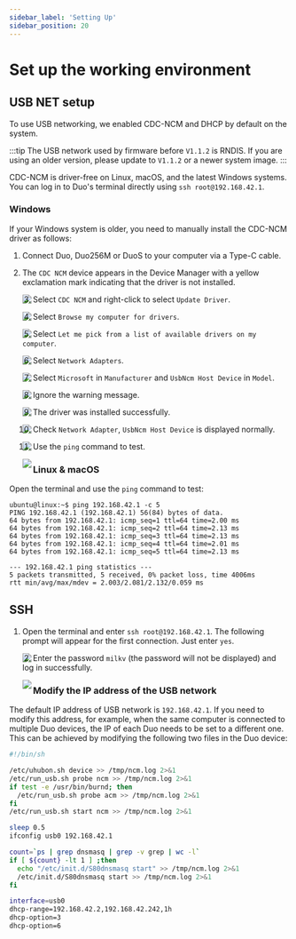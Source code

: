 ```yaml
---
sidebar_label: 'Setting Up'
sidebar_position: 20
---
```


# Set up the working environment

## USB NET setup

To use USB networking, we enabled CDC-NCM and DHCP by default on the system.

:::tip
The USB network used by firmware before `V1.1.2` is RNDIS. If you are using an older version, please update to `V1.1.2` or a newer system image.
:::

CDC-NCM is driver-free on Linux, macOS, and the latest Windows systems. You can log in to Duo's terminal directly using `ssh root@192.168.42.1`.

### Windows

If your Windows system is older, you need to manually install the CDC-NCM driver as follows:

1. Connect Duo, Duo256M or DuoS to your computer via a Type-C cable.

2. The `CDC NCM` device appears in the Device Manager with a yellow exclamation mark indicating that the driver is not installed.

   <Image src='/docs/duo/duo-usb-ncm_01.webp' maxWidth='80%' align='left' />

3. Select `CDC NCM` and right-click to select `Update Driver`.

   <Image src='/docs/duo/duo-usb-ncm_02.webp' maxWidth='80%' align='left' />

4. Select `Browse my computer for drivers`.

   <Image src='/docs/duo/duo-usb-ncm_03.webp' maxWidth='80%' align='left' />

5. Select `Let me pick from a list of available drivers on my computer`.

   <Image src='/docs/duo/duo-usb-ncm_04.webp' maxWidth='80%' align='left' />

6. Select `Network Adapters`.

   <Image src='/docs/duo/duo-usb-ncm_05.webp' maxWidth='80%' align='left' />

7. Select `Microsoft` in `Manufacturer` and `UsbNcm Host Device` in `Model`.

   <Image src='/docs/duo/duo-usb-ncm_06.webp' maxWidth='80%' align='left' />

8. Ignore the warning message.

   <Image src='/docs/duo/duo-usb-ncm_07.webp' maxWidth='80%' align='left' />

9. The driver was installed successfully.

   <Image src='/docs/duo/duo-usb-ncm_08.webp' maxWidth='80%' align='left' />

10. Check `Network Adapter`, `UsbNcm Host Device` is displayed normally.

    <Image src='/docs/duo/duo-usb-ncm_09.webp' maxWidth='80%' align='left' />

11. Use the `ping` command to test.

    <Image src='/docs/duo/duo-usb-ncm_10.webp' maxWidth='80%' align='left' />

### Linux & macOS

Open the terminal and use the `ping` command to test:

```
ubuntu@linux:~$ ping 192.168.42.1 -c 5
PING 192.168.42.1 (192.168.42.1) 56(84) bytes of data.
64 bytes from 192.168.42.1: icmp_seq=1 ttl=64 time=2.00 ms
64 bytes from 192.168.42.1: icmp_seq=2 ttl=64 time=2.13 ms
64 bytes from 192.168.42.1: icmp_seq=3 ttl=64 time=2.13 ms
64 bytes from 192.168.42.1: icmp_seq=4 ttl=64 time=2.01 ms
64 bytes from 192.168.42.1: icmp_seq=5 ttl=64 time=2.13 ms

--- 192.168.42.1 ping statistics ---
5 packets transmitted, 5 received, 0% packet loss, time 4006ms
rtt min/avg/max/mdev = 2.003/2.081/2.132/0.059 ms
```

## SSH

1. Open the terminal and enter `ssh root@192.168.42.1`. The following prompt will appear for the first connection. Just enter `yes`.

   <Image src='/docs/duo/duo-usb-ncm_ssh_01.webp' maxWidth='80%' align='left' />

2. Enter the password `milkv` (the password will not be displayed) and log in successfully.

   <Image src='/docs/duo/duo-usb-ncm_ssh_02.webp' maxWidth='80%' align='left' />

### Modify the IP address of the USB network

The default IP address of USB network is `192.168.42.1`. If you need to modify this address, for example, when the same computer is connected to multiple Duo devices, the IP of each Duo needs to be set to a different one. This can be achieved by modifying the following two files in the Duo device:

```bash {11} showLineNumbers title="/mnt/system/usb-ncm.sh"
#!/bin/sh

/etc/uhubon.sh device >> /tmp/ncm.log 2>&1
/etc/run_usb.sh probe ncm >> /tmp/ncm.log 2>&1
if test -e /usr/bin/burnd; then
  /etc/run_usb.sh probe acm >> /tmp/ncm.log 2>&1
fi
/etc/run_usb.sh start ncm >> /tmp/ncm.log 2>&1

sleep 0.5
ifconfig usb0 192.168.42.1

count=`ps | grep dnsmasq | grep -v grep | wc -l`
if [ ${count} -lt 1 ] ;then
  echo "/etc/init.d/S80dnsmasq start" >> /tmp/ncm.log 2>&1
  /etc/init.d/S80dnsmasq start >> /tmp/ncm.log 2>&1
fi
```

```bash {2} showLineNumbers title="/etc/dnsmasq.conf"
interface=usb0
dhcp-range=192.168.42.2,192.168.42.242,1h
dhcp-option=3
dhcp-option=6
```
